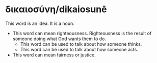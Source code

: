 # δικαιοσύνη/dikaiosunē
This word is an idea. It is a noun.
* This word can mean righteousness. Righteousness is the result of someone doing what God wants them to do.
    * This word can be used to talk about how someone thinks.
    * This word can be used to talk about how someone acts. 
* This word can mean fairness or justice. 
